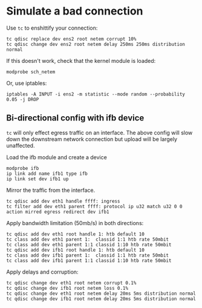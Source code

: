 # Simulate a bad connection

Use `tc` to enshittify your connection:

```
tc qdisc replace dev ens2 root netem corrupt 10%
tc qdisc change dev ens2 root netem delay 250ms 250ms distribution normal
```

If this doesn't work, check that the kernel module is loaded:

```
modprobe sch_netem
```

Or, use iptables:

```
iptables -A INPUT -i ens2 -m statistic --mode random --probability 0.05 -j DROP
```

## Bi-directional config with ifb device

`tc` will only effect egress traffic on an interface. The above config will slow down the downstream network connection but upload will be largely unaffected. 

Load the ifb module and create a device

```
modprobe ifb
ip link add name ifb1 type ifb
ip link set dev ifb1 up
```

Mirror the traffic from the interface. 

```
tc qdisc add dev eth1 handle ffff: ingress
tc filter add dev eth1 parent ffff: protocol ip u32 match u32 0 0 action mirred egress redirect dev ifb1
```

Apply bandwidth limitation (50mb/s) in both directions:

```
tc qdisc add dev eth1 root handle 1: htb default 10
tc class add dev eth1 parent 1:  classid 1:1 htb rate 50mbit
tc class add dev eth1 parent 1:1 classid 1:10 htb rate 50mbit
tc qdisc add dev ifb1 root handle 1: htb default 10
tc class add dev ifb1 parent 1:  classid 1:1 htb rate 50mbit
tc class add dev ifb1 parent 1:1 classid 1:10 htb rate 50mbit
```

Apply delays and corruption:

```
tc qdisc change dev eth1 root netem corrupt 0.1%
tc qdisc change dev ifb1 root netem loss 0.1%
tc qdisc change dev eth1 root netem delay 20ms 5ms distribution normal
tc qdisc change dev ifb1 root netem delay 20ms 5ms distribution normal
```



